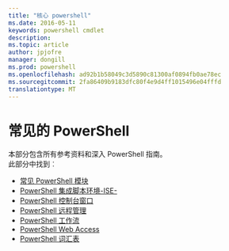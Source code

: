```yaml
---
title: "核心 powershell"
ms.date: 2016-05-11
keywords: powershell cmdlet
description: 
ms.topic: article
author: jpjofre
manager: dongill
ms.prod: powershell
ms.openlocfilehash: ad92b1b58049c3d5890c81300af0894fb0ae78ec
ms.sourcegitcommit: 2fa86409b9183dfc80f4e9d4ff1015496e04fffd
translationtype: MT
---
```

#  常见的 PowerShell
本部分包含所有参考资料和深入 PowerShell 指南。  
此部分中找到︰
-  [常见 PowerShell 模块](core-modules.md)
-  [PowerShell 集成脚本环境-ISE-](ise-guide.md)
-  [PowerShell 控制台窗口](console-guide.md)
-  [PowerShell 远程管理](Running-Remote-Commands.md)
-  [PowerShell 工作流](workflows-guide.md)
-  [PowerShell Web Access](web-access.md)
-  [PowerShell 词汇表](../Windows-PowerShell-Glossary.md)

